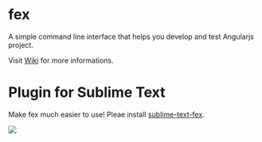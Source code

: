 fex
===
A simple command line interface that helps you develop and test Angularjs project.

Visit [Wiki](https://github.com/hwangzhiming/fex/wiki) for more informations.


Plugin for Sublime Text 
=======================

Make fex much easier to use! Pleae install [sublime-text-fex](https://github.com/hwangzhiming/sublime-text-fex).

![](https://68vvaa.bn1301.livefilestore.com/y2pTM4wDyIq-3Lr018xErzCl5vJxjxjCyeMtdWyjBxVzksCMq8bu2kqj3D5rkJWPT6qnQn8YKJ2JSNZDKSGAhvWaKgHsuKNUR5ye2bK1XIhxsA/Screenshots.png?psid=1)


